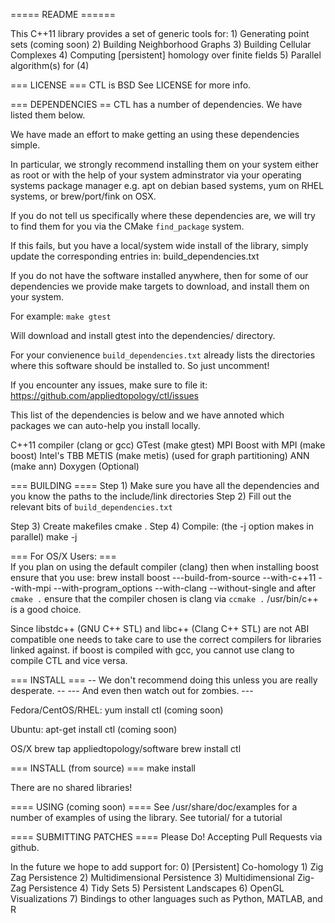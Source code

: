 ===== README ======


This C++11 library provides a set of generic tools for:
	1) Generating point sets (coming soon)
	2) Building Neighborhood Graphs 
	3) Building Cellular Complexes
	4) Computing [persistent] homology over finite fields
	5) Parallel algorithm(s) for (4)

=== LICENSE ===
CTL is BSD See LICENSE for more info. 

=== DEPENDENCIES ==
CTL has a number of dependencies. We have listed them below.

We have made an effort to make getting an using these dependencies simple.

In particular, we strongly recommend installing them on your system either
as root or with the help of your system adminstrator via your operating systems
package manager e.g. apt on debian based systems, yum on RHEL systems, or 
brew/port/fink on OSX.


If you do not tell us specifically where these dependencies are, we will try to
find them for you via the CMake `find_package` system. 

If this fails, but you have a local/system wide install of the library, 
simply update the corresponding entries in:
	build_dependencies.txt

If you do not have the software installed anywhere, then for some of our 
dependencies we provide make targets to download, and install them on your 
system.

For example:
	`make gtest`

Will download and install gtest into the dependencies/ directory.

For your convienence `build_dependencies.txt` already lists the directories
where this software should be installed to. So just uncomment!

If you encounter any issues, make sure to file it:
  https://github.com/appliedtopology/ctl/issues

This list of the dependencies is below and we have annoted 
which packages we can auto-help you install locally.

C++11 compiler (clang or gcc)
GTest (make gtest)
MPI 
Boost with MPI (make boost)
Intel's TBB 
METIS (make metis) (used for graph partitioning)
ANN (make ann)
Doxygen (Optional)

=== BUILDING ====
Step 1) Make sure you have all the dependencies and you know the paths to the 
						     include/link directories
Step 2) Fill out the relevant bits of `build_dependencies.txt`

Step 3) Create makefiles
	cmake .
Step 4) Compile: (the -j option makes in parallel)
	make -j 

=== For OS/X Users: ===  
If you plan on using the default compiler (clang)
then when installing boost ensure that you use:
	brew install boost ---build-from-source --with-c++11 --with-mpi --with-program_options --with-clang --without-single
and after `cmake .` ensure that the compiler chosen is clang via `ccmake .` /usr/bin/c++ 
is a good choice.

Since libstdc++ (GNU C++ STL) and libc++ (Clang C++ STL) are not ABI compatible
one needs to take care to use the correct compilers for libraries linked against.
if boost is compiled with gcc, you cannot use clang to compile CTL and vice versa.


=== INSTALL === 
-- We don't recommend doing this unless you are really desperate. --
 --- And even then watch out for zombies. --- 

Fedora/CentOS/RHEL:
 yum install ctl (coming soon)

Ubuntu:
 apt-get install ctl (coming soon)

OS/X
 brew tap appliedtopology/software
 brew install ctl

=== INSTALL (from source) ===
make install

There are no shared libraries!

==== USING (coming soon) ====
See /usr/share/doc/examples for a number of examples of using the library. 
See tutorial/ for a tutorial 

==== SUBMITTING PATCHES ====
Please Do! Accepting Pull Requests via github.

In the future we hope to add support for:
	0) [Persistent] Co-homology
	1) Zig Zag Persistence
	2) Multidimensional Persistence
	3) Multidimensional Zig-Zag Persistence
	4) Tidy Sets
	5) Persistent Landscapes
	6) OpenGL Visualizations
	7) Bindings to other languages such as Python, MATLAB, and R

